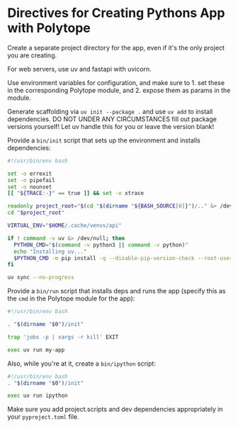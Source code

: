 # Directives for Creating Pythons App with Polytope

Create a separate project directory for the app, even if it's the only project you are creating.

For web servers, use uv and fastapi with uvicorn.

Use environment variables for configuration, and make sure to 1. set these in the corresponding Polytope module, and 2. expose them as params in the module.

Generate scaffolding via `uv init --package .` and use `uv add` to install dependencies. DO NOT UNDER ANY CIRCUMSTANCES fill out package versions yourself! Let uv handle this for you or leave the version blank!

Provide a `bin/init` script that sets up the environment and installs dependencies:
```bash
#!/usr/bin/env bash

set -o errexit
set -o pipefail
set -o nounset
[[ "${TRACE:-}" == true ]] && set -o xtrace

readonly project_root="$(cd "$(dirname "${BASH_SOURCE[0]}")/.." &> /dev/null && pwd)"
cd "$project_root"

VIRTUAL_ENV="$HOME/.cache/venvs/api"

if ! command -v uv &> /dev/null; then
  PYTHON_CMD="$(command -v python3 || command -v python)"
  echo "Installing uv..."
  $PYTHON_CMD -m pip install -q --disable-pip-version-check --root-user-action=ignore uv
fi

uv sync --no-progress
```

Provide a `bin/run` script that installs deps and runs the app (specify this as the `cmd` in the Polytope module for the app):
```bash
#!/usr/bin/env bash

. "$(dirname "$0")/init"

trap 'jobs -p | xargs -r kill' EXIT

exec uv run my-app
```

Also, while you're at it, create a `bin/ipython` script:
```bash
#!/usr/bin/env bash
. "$(dirname "$0")/init"

exec uv run ipython
```

Make sure you add project.scripts and dev dependencies appropriately in your `pyproject.toml` file.
